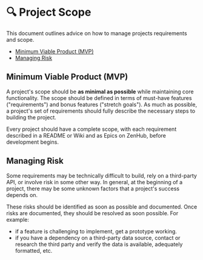 # 🔍 Project Scope

This document outlines advice on how to manage projects requirements and scope.

* [Minimum Viable Product (MVP)](#minimum-viable-product-mvp)
* [Managing Risk](#managing-risk)

## Minimum Viable Product (MVP)

A project's scope should be **as minimal as possible** while maintaining core
functionality. The scope should be defined in terms of must-have features
("requirements") and bonus features ("stretch goals"). As much as possible, a
project's set of requirements should fully describe the necessary steps to
building the project.

Every project should have a complete scope, with each requirement described in
a README or Wiki and as Epics on ZenHub, before development begins.

## Managing Risk

Some requirements may be technically difficult to build, rely on a third-party
API, or involve risk in some other way. In general, at the beginning of a
project, there may be some unknown factors that a project's success depends on.

These risks should be identified as soon as possible and documented. Once risks
are documented, they should be resolved as soon possible. For example:

* if a feature is challenging to implement, get a prototype working.
* if you have a dependency on a third-party data source, contact or research the
  third party and verify the data is available, adequately formatted, etc.
